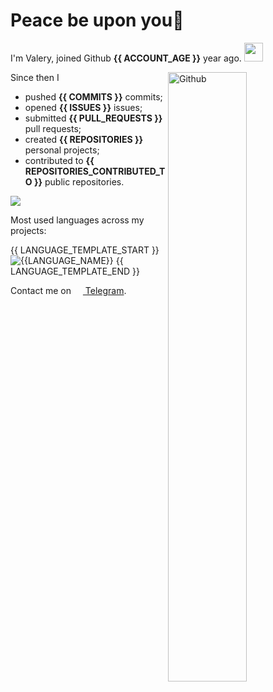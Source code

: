 # Peace be upon you👋 

I'm Valery, joined Github **{{ ACCOUNT_AGE }}** year ago. <img src="https://media.giphy.com/media/VgCDAzcKvsR6OM0uWg/giphy.gif" width="30">

<img width="50%" align="right" alt="Github" src="https://raw.githubusercontent.com/onimur/.github/master/.resources/git-header.svg" />

Since then I

- pushed **{{ COMMITS }}** commits;
- opened **{{ ISSUES }}** issues;
- submitted **{{ PULL_REQUESTS }}** pull requests;
- created **{{ REPOSITORIES }}** personal projects;
- contributed to **{{ REPOSITORIES_CONTRIBUTED_TO }}** public repositories.

![](https://komarev.com/ghpvc/?username=ValeryVerkhoturov&style=flat)

Most used languages across my projects:

{{ LANGUAGE_TEMPLATE_START }}
![{{LANGUAGE_NAME}}](https://img.shields.io/static/v1?style=flat&label=%E2%A0%80&color=555&labelColor={{LANGUAGE_COLOR:uri}}&message={{LANGUAGE_NAME:uri}}%EF%B8%B1{{LANGUAGE_PERCENT:uri}}%25)
{{ LANGUAGE_TEMPLATE_END }}

Contact me on [<img align="center" width="15px" src="https://cdn.svarun.dev/social/telegram.svg"/> Telegram](https://t.me/ValerianaOfficinalis).
